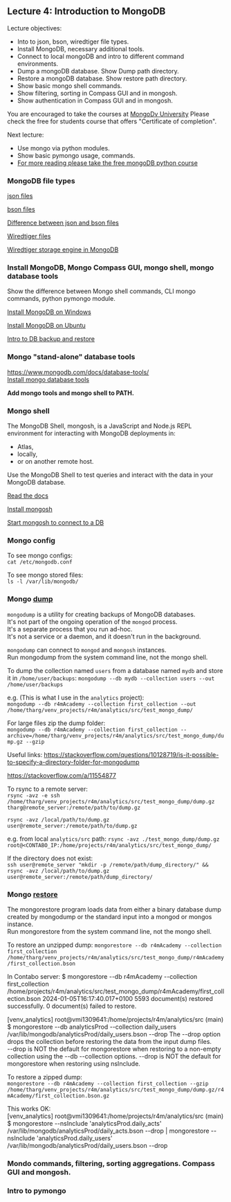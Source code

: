 ## Lecture 4: Introduction to MongoDB

Lecture objectives:
* Into to json, bson, wiredtiger file types.
* Install MongoDB, necessary additional tools.
* Connect to local mongoDB and intro to different command environments.  
* Dump a mongoDB database. Show Dump path directory.
* Restore a mongoDB database. Show restore path directory.
* Show basic mongo shell commands.
* Show filtering, sorting in Compass GUI and in mongosh.
* Show authentication in Compass GUI and in mongosh.  

You are encouraged to take the courses at [MongoDv University](https://learn.mongodb.com/)
Please check the free for students course that offers "Certificate of completion".  

Next lecture:  
* Use mongo via python modules.  
* Show basic pymongo usage, commands. 
* [For more reading please take the free mongoDB python course](https://learn.mongodb.com/learning-paths/using-mongodb-with-python)


### MongoDB file types
[json files](https://en.wikipedia.org/wiki/JSON)

[bson files](https://www.mongodb.com/basics/bson)

[Difference between json and bson files](https://www.mongodb.com/basics/bson-vs-json)

[Wiredtiger files](https://source.wiredtiger.com/develop/arch-data-file.html)

[Wiredtiger storage engine in MongoDB](https://docs.mongodb.com/manual/core/wiredtiger/#wiredtiger-file-types)


### Install MongoDB, Mongo Compass GUI, mongo shell, mongo database tools  

  
Show the difference between Mongo shell commands, CLI mongo commands, python pymongo module.  

[Install MongoDB on Windows](https://www.mongodb.com/docs/manual/tutorial/install-mongodb-on-windows/)

[Install MongoDB on Ubuntu](https://www.mongodb.com/docs/manual/administration/install-on-linux/)


[Intro to DB backup and restore](https://www.mongodb.com/en/basics/backup-and-restore)

### Mongo "stand-alone" database tools
https://www.mongodb.com/docs/database-tools/   
[Install mongo database tools](https://www.mongodb.com/docs/database-tools/installation/installation/)

**Add mongo tools and mongo shell to PATH.**

### Mongo shell 
The MongoDB Shell, mongosh, is a JavaScript and Node.js REPL environment for interacting with MongoDB deployments in:  
* Atlas,
* locally,
* or on another remote host.    

Use the MongoDB Shell to test queries and interact with the data in your MongoDB database.  

[Read the docs](https://www.mongodb.com/docs/mongodb-shell/)

[Install mongosh](https://docs.mongodb.com/mongodb-shell/install/)

[Start mongosh to connect to a DB](https://www.mongodb.com/docs/mongodb-shell/connect/)


### Mongo config
To see mongo configs:  
`cat /etc/mongodb.conf`  

To see mongo stored files:  
`ls -l /var/lib/mongodb/`  


### Mongo [dump](https://www.mongodb.com/docs/database-tools/mongodump/)
 `mongodump` is a utility for creating backups of MongoDB databases.    
 It's not part of the ongoing operation of the `mongod` process.     
 It's a separate process that you run ad-hoc.  
 It's not a service or a daemon, and it doesn't run in the background.  

`mongodump` can connect to `mongod` and `mongosh` instances.  
Run mongodump from the system command line, not the mongo shell.


To dump the collection named `users` from a database named `mydb` and store it in `/home/user/backups`:
`mongodump --db mydb --collection users --out /home/user/backups`

e.g. (This is what I use in the `analytics` project):  
`mongodump --db r4mAcademy --collection first_collection --out /home/tharg/venv_projects/r4m/analytics/src/test_mongo_dump/`  

For large files zip the dump folder:  
`mongodump --db r4mAcademy --collection first_collection --archive=/home/tharg/venv_projects/r4m/analytics/src/test_mongo_dump/dump.gz --gzip`

Useful links: 
https://stackoverflow.com/questions/10128719/is-it-possible-to-specify-a-directory-folder-for-mongodump   

https://stackoverflow.com/a/11554877   


To rsync to a remote server:  
`rsync -avz -e ssh /home/tharg/venv_projects/r4m/analytics/src/test_mongo_dump/dump.gz tharg@remote_server:/remote/path/to/dump.gz`  

`rsync -avz /local/path/to/dump.gz user@remote_server:/remote/path/to/dump.gz`  

e.g.  from local `analytics/src` path:
`rsync -avz ./test_mongo_dump/dump.gz root@<CONTABO_IP:/home/projects/r4m/analytics/src/test_mongo_dump/`



If the directory does not exist:  
`ssh user@remote_server "mkdir -p /remote/path/dump_directory/" && rsync -avz /local/path/to/dump.gz user@remote_server:/remote/path/dump_directory/`

### Mongo [restore](https://www.mongodb.com/docs/database-tools/mongorestore/)

The mongorestore program loads data from either a binary database dump created by mongodump or the standard input into a mongod or mongos instance.  
Run mongorestore from the system command line, not the mongo shell.

To restore an unzipped dump:
`mongorestore --db r4mAcademy --collection first_collection /home/tharg/venv_projects/r4m/analytics/src/test_mongo_dump/r4mAcademy/first_collection.bson`

In Contabo server:
$ mongorestore --db r4mAcademy --collection first_collection /home/projects/r4m/analytics/src/test_mongo_dump/r4mAcademy/first_collection.bson
2024-01-05T16:17:40.017+0100	5593 document(s) restored successfully. 0 document(s) failed to restore.

[venv_analytics] root@vmi1309641:/home/projects/r4m/analytics/src (main) 
$ mongorestore --db analyticsProd --collection daily_users /var/lib/mongodb/analyticsProd/daily_users.bson --drop
The --drop option drops the collection before restoring the data from the input dump files.   
--drop is NOT the default for mongorestore when restoring to a non-empty collection using the --db --collection options.
--drop is NOT the default for mongorestore when restoring using nsInclude.

To restore a zipped dump:  
`mongorestore --db r4mAcademy --collection first_collection --gzip /home/tharg/venv_projects/r4m/analytics/src/test_mongo_dump/dump.gz/r4mAcademy/first_collection.bson.gz`

This works OK:  
[venv_analytics] root@vmi1309641:/home/projects/r4m/analytics/src (main) 
$ mongorestore --nsInclude 'analyticsProd.daily_acts' /var/lib/mongodb/analyticsProd/daily_acts.bson --drop | mongorestore --nsInclude 'analyticsProd.daily_users' /var/lib/mongodb/analyticsProd/daily_users.bson --drop


### Mondo commands, filtering, sorting aggregations. Compass GUI and mongosh.


### Intro to pymongo
